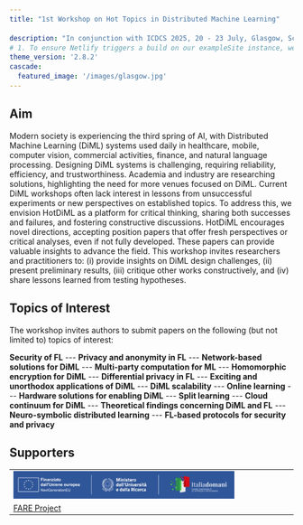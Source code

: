 ```yaml
---
title: "1st Workshop on Hot Topics in Distributed Machine Learning"

description: "In conjunction with ICDCS 2025, 20 - 23 July, Glasgow, Scotland, UK"
# 1. To ensure Netlify triggers a build on our exampleSite instance, we need to change a file in the exampleSite directory.
theme_version: '2.8.2'
cascade:
  featured_image: '/images/glasgow.jpg'
---
```


## Aim ##

Modern society is experiencing the third spring of AI, with Distributed Machine Learning (DiML) systems used daily in healthcare, mobile, computer vision, commercial activities, finance, and natural language processing. Designing DiML systems is challenging, requiring reliability, efficiency, and trustworthiness. Academia and industry are researching solutions, highlighting the need for more venues focused on DiML. Current DiML workshops often lack interest in lessons from unsuccessful experiments or new perspectives on established topics. To address this, we envision HotDiML as a platform for critical thinking, sharing both successes and failures, and fostering constructive discussions. HotDiML encourages novel directions, accepting position papers that offer fresh perspectives or critical analyses, even if not fully developed. These papers can provide valuable insights to advance the field. This workshop invites researchers and practitioners to: (i) provide insights on DiML design challenges, (ii) present preliminary results, (iii) critique other works constructively, and (iv) share lessons learned from testing hypotheses.

## Topics of Interest ##

The workshop invites authors to submit papers on the following (but not limited to) topics of interest:

**Security of FL** ---
**Privacy and anonymity in FL** ---
**Network-based solutions for DiML** ---
**Multi-party computation for ML** ---
**Homomorphic encryption for DiML** ---
**Differential privacy in FL** ---
**Exciting and unorthodox applications of DiML** ---
**DiML scalability** ---
**Online learning** ---
**Hardware solutions for enabling DiML** ---
**Split learning** ---
**Cloud continuum for DiML** ---
**Theoretical findings concerning DiML and FL** ---
**Neuro-symbolic distributed learning** ---
**FL-based protocols for security and privacy**

## Supporters ##

<table>
    <col width="30%" />
    <tr>
        <td><img src="../static/images/sponsor.jpg" width=80%></td>
    </tr>
    <tr>
        <td><a href='https://fare-project.github.io'>FARE Project</a> </td>
    </tr>
</table>